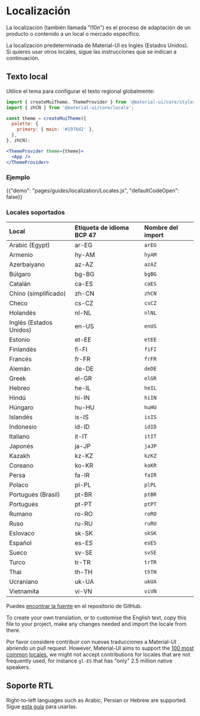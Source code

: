 # Localización

<p class="description">La localización (también llamada "l10n") es el proceso de adaptación de un producto o contenido a un local o mercado específico.</p>

La localización predeterminada de Material-UI es Inglés (Estados Unidos). Si quieres usar otros locales, sigue las instrucciones que se indican a continuación.

## Texto local

Utilice el tema para configurar el texto regional globalmente:

```jsx
import { createMuiTheme, ThemeProvider } from '@material-ui/core/styles';
import { zhCN } from '@material-ui/core/locale';

const theme = createMuiTheme({
  palette: {
    primary: { main: '#1976d2' },
  },
}, zhCN);

<ThemeProvider theme={theme}>
  <App />
</ThemeProvider>
```

### Ejemplo

{{"demo": "pages/guides/localization/Locales.js", "defaultCodeOpen": false}}

### Locales soportados

| Local                   | Etiqueta de idioma BCP 47 | Nombre del import |
|:----------------------- |:------------------------- |:----------------- |
| Arabic (Egypt)          | ar-EG                     | `arEG`            |
| Armenio                 | hy-AM                     | `hyAM`            |
| Azerbaiyano             | az-AZ                     | `azAZ`            |
| Búlgaro                 | bg-BG                     | `bgBG`            |
| Catalán                 | ca-ES                     | `caES`            |
| Chino (simplificado)    | zh-CN                     | `zhCN`            |
| Checo                   | cs-CZ                     | `csCZ`            |
| Holandés                | nl-NL                     | `nlNL`            |
| Inglés (Estados Unidos) | en-US                     | `enUS`            |
| Estonio                 | et-EE                     | `etEE`            |
| Finlandés               | fi-FI                     | `fiFI`            |
| Francés                 | fr-FR                     | `frFR`            |
| Alemán                  | de-DE                     | `deDE`            |
| Greek                   | el-GR                     | `elGR`            |
| Hebreo                  | he-IL                     | `heIL`            |
| Hindú                   | hi-IN                     | `hiIN`            |
| Húngaro                 | hu-HU                     | `huHU`            |
| Islandés                | is-IS                     | `isIS`            |
| Indonesio               | id-ID                     | `idID`            |
| Italiano                | it-IT                     | `itIT`            |
| Japonés                 | ja-JP                     | `jaJP`            |
| Kazakh                  | kz-KZ                     | `kzKZ`            |
| Coreano                 | ko-KR                     | `koKR`            |
| Persa                   | fa-IR                     | `faIR`            |
| Polaco                  | pl-PL                     | `plPL`            |
| Portugués (Brasil)      | pt-BR                     | `ptBR`            |
| Portugués               | pt-PT                     | `ptPT`            |
| Rumano                  | ro-RO                     | `roRO`            |
| Ruso                    | ru-RU                     | `ruRU`            |
| Eslovaco                | sk-SK                     | `skSK`            |
| Español                 | es-ES                     | `esES`            |
| Sueco                   | sv-SE                     | `svSE`            |
| Turco                   | tr-TR                     | `trTR`            |
| Thai                    | th-TH                     | `thTH`            |
| Ucraniano               | uk-UA                     | `ukUA`            |
| Vietnamita              | vi-VN                     | `viVN`            |

<!-- #default-branch-switch -->

Puedes [encontrar la fuente](https://github.com/mui-org/material-ui/blob/next/packages/material-ui/src/locale/index.ts) en el repositorio de GitHub.

To create your own translation, or to customise the English text, copy this file to your project, make any changes needed and import the locale from there.

Por favor considere contribuir con nuevas traducciones a Material-UI abriendo un pull request. However, Material-UI aims to support the [100 most common](https://en.wikipedia.org/wiki/List_of_languages_by_number_of_native_speakers) [locales](https://www.ethnologue.com/guides/ethnologue200), we might not accept contributions for locales that are not frequently used, for instance `gl-ES` that has "only" 2.5 million native speakers.

## Soporte RTL

Right-to-left languages such as Arabic, Persian or Hebrew are supported. Sigue [esta guía](/guides/right-to-left/) para usarlas.
